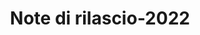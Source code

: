 ﻿---
title: Note di rilascio-2022
type: docs
weight: 8
url: /it/net/release-notes-2022/
description: Le note di rilascio dello Aspose.3D rilasciate nel 2022.
---

